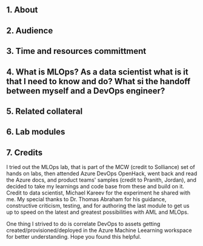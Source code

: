 ## 1.  About



## 2.  Audience


## 3.  Time and resources committment


## 4.  What is MLOps?  As a data scientist what is it that I need to know and do? What si the handoff between myself and a DevOps engineer?


## 5.  Related collateral


## 6.  Lab modules


## 7.  Credits
I tried out the MLOps lab, that is part of the MCW (credit to Solliance) set of hands on labs, then attended Azure DevOps OpenHack, went back and read the Azure docs, and product teams' samples (credit to Pranith, Jordan), and decided to take my learnings and code base from these and build on it.  Credit to data scientist, Michael Kareev for the experiment he shared with me.  My special thanks to Dr. Thomas Abraham for his guidance, constructive criticism, testing, and for authoring the last module to get us up to speed on the latest and greatest possibilities with AML and MLOps. 

One thing I strived to do is correlate DevOps to assets getting created/provisioned/deployed in the Azure Machine Leearning workspace for better understanding.  Hope you found this helpful.

 
